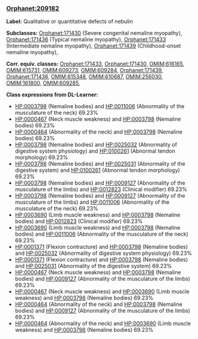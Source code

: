 
### [Orphanet:209182](http://www.orpha.net/ORDO/Orphanet_209182)
**Label:** Qualitative or quantitative defects of nebulin

**Subclasses:** [Orphanet:171430](http://www.orpha.net/ORDO/Orphanet_171430) (Severe congenital nemaline myopathy), [Orphanet:171436](http://www.orpha.net/ORDO/Orphanet_171436) (Typical nemaline myopathy), [Orphanet:171433](http://www.orpha.net/ORDO/Orphanet_171433) (Intermediate nemaline myopathy), [Orphanet:171439](http://www.orpha.net/ORDO/Orphanet_171439) (Childhood-onset nemaline myopathy), 

**Corr. equiv. classes:** [Orphanet:171433](http://www.orpha.net/ORDO/Orphanet_171433), [Orphanet:171430](http://www.orpha.net/ORDO/Orphanet_171430), [OMIM:616165](http://purl.obolibrary.org/obo/OMIM_616165), [OMIM:615731](http://purl.obolibrary.org/obo/OMIM_615731), [OMIM:609273](http://purl.obolibrary.org/obo/OMIM_609273), [OMIM:609284](http://purl.obolibrary.org/obo/OMIM_609284), [Orphanet:171439](http://www.orpha.net/ORDO/Orphanet_171439), [Orphanet:171436](http://www.orpha.net/ORDO/Orphanet_171436), [OMIM:615348](http://purl.obolibrary.org/obo/OMIM_615348), [OMIM:610687](http://purl.obolibrary.org/obo/OMIM_610687), [OMIM:256030](http://purl.obolibrary.org/obo/OMIM_256030), [OMIM:161800](http://purl.obolibrary.org/obo/OMIM_161800), [OMIM:609285](http://purl.obolibrary.org/obo/OMIM_609285), 

**Class expressions from DL-Learner:**

- [HP:0003798](http://purl.obolibrary.org/obo/HP_0003798) (Nemaline bodies) and [HP:0011006](http://purl.obolibrary.org/obo/HP_0011006) (Abnormality of the musculature of the neck) 69.23%
- [HP:0000467](http://purl.obolibrary.org/obo/HP_0000467) (Neck muscle weakness) and [HP:0003798](http://purl.obolibrary.org/obo/HP_0003798) (Nemaline bodies) 69.23%
- [HP:0000464](http://purl.obolibrary.org/obo/HP_0000464) (Abnormality of the neck) and [HP:0003798](http://purl.obolibrary.org/obo/HP_0003798) (Nemaline bodies) 69.23%
- [HP:0003798](http://purl.obolibrary.org/obo/HP_0003798) (Nemaline bodies) and [HP:0025032](http://purl.obolibrary.org/obo/HP_0025032) (Abnormality of digestive system physiology) and [HP:0100261](http://purl.obolibrary.org/obo/HP_0100261) (Abnormal tendon morphology) 69.23%
- [HP:0003798](http://purl.obolibrary.org/obo/HP_0003798) (Nemaline bodies) and [HP:0025031](http://purl.obolibrary.org/obo/HP_0025031) (Abnormality of the digestive system) and [HP:0100261](http://purl.obolibrary.org/obo/HP_0100261) (Abnormal tendon morphology) 69.23%
- [HP:0003798](http://purl.obolibrary.org/obo/HP_0003798) (Nemaline bodies) and [HP:0009127](http://purl.obolibrary.org/obo/HP_0009127) (Abnormality of the musculature of the limbs) and [HP:0012823](http://purl.obolibrary.org/obo/HP_0012823) (Clinical modifier) 69.23%
- [HP:0003798](http://purl.obolibrary.org/obo/HP_0003798) (Nemaline bodies) and [HP:0009127](http://purl.obolibrary.org/obo/HP_0009127) (Abnormality of the musculature of the limbs) and [HP:0011006](http://purl.obolibrary.org/obo/HP_0011006) (Abnormality of the musculature of the neck) 69.23%
- [HP:0003690](http://purl.obolibrary.org/obo/HP_0003690) (Limb muscle weakness) and [HP:0003798](http://purl.obolibrary.org/obo/HP_0003798) (Nemaline bodies) and [HP:0012823](http://purl.obolibrary.org/obo/HP_0012823) (Clinical modifier) 69.23%
- [HP:0003690](http://purl.obolibrary.org/obo/HP_0003690) (Limb muscle weakness) and [HP:0003798](http://purl.obolibrary.org/obo/HP_0003798) (Nemaline bodies) and [HP:0011006](http://purl.obolibrary.org/obo/HP_0011006) (Abnormality of the musculature of the neck) 69.23%
- [HP:0001371](http://purl.obolibrary.org/obo/HP_0001371) (Flexion contracture) and [HP:0003798](http://purl.obolibrary.org/obo/HP_0003798) (Nemaline bodies) and [HP:0025032](http://purl.obolibrary.org/obo/HP_0025032) (Abnormality of digestive system physiology) 69.23%
- [HP:0001371](http://purl.obolibrary.org/obo/HP_0001371) (Flexion contracture) and [HP:0003798](http://purl.obolibrary.org/obo/HP_0003798) (Nemaline bodies) and [HP:0025031](http://purl.obolibrary.org/obo/HP_0025031) (Abnormality of the digestive system) 69.23%
- [HP:0000467](http://purl.obolibrary.org/obo/HP_0000467) (Neck muscle weakness) and [HP:0003798](http://purl.obolibrary.org/obo/HP_0003798) (Nemaline bodies) and [HP:0009127](http://purl.obolibrary.org/obo/HP_0009127) (Abnormality of the musculature of the limbs) 69.23%
- [HP:0000467](http://purl.obolibrary.org/obo/HP_0000467) (Neck muscle weakness) and [HP:0003690](http://purl.obolibrary.org/obo/HP_0003690) (Limb muscle weakness) and [HP:0003798](http://purl.obolibrary.org/obo/HP_0003798) (Nemaline bodies) 69.23%
- [HP:0000464](http://purl.obolibrary.org/obo/HP_0000464) (Abnormality of the neck) and [HP:0003798](http://purl.obolibrary.org/obo/HP_0003798) (Nemaline bodies) and [HP:0009127](http://purl.obolibrary.org/obo/HP_0009127) (Abnormality of the musculature of the limbs) 69.23%
- [HP:0000464](http://purl.obolibrary.org/obo/HP_0000464) (Abnormality of the neck) and [HP:0003690](http://purl.obolibrary.org/obo/HP_0003690) (Limb muscle weakness) and [HP:0003798](http://purl.obolibrary.org/obo/HP_0003798) (Nemaline bodies) 69.23%


